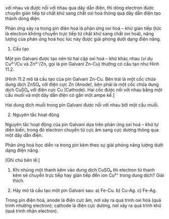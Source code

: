 với nhau và được nối với nhau qua dây dẫn điện, thì dòng electron được chuyển gián tiếp từ chất khử sang chất oxi hoá thông qua dây dẫn điện tạo thành dòng điện.

Phản ứng xảy ra trong pin điện hoá là phản ứng oxi hoá – khử gián tiếp (tức là electron không chuyển trực tiếp từ chất khử sang chất oxi hoá), năng lượng của phản ứng hoá học lúc này được giải phóng dưới dạng điện năng.

1. Cấu tạo

Một pin Galvani được tạo nên từ hai cặp oxi hoá – khử khác nhau (ví dụ Cu²⁺/Cu và Zn²⁺/Zn, gọi là pin Galvani Zn-Cu) thường có cấu tạo như Hình 11.2.

[Hình 11.2 mô tả cấu tạo của pin Galvani Zn-Cu. Bên trái là một cốc chứa dung dịch ZnSO₄ với điện cực Zn (Anode), bên phải là một cốc chứa dung dịch CuSO₄ với điện cực Cu (Cathode). Hai cốc được nối với nhau bằng một cầu muối và một dây dẫn điện có gắn một ampe kế.]

Hai dung dịch muối trong pin Galvani được nối với nhau bởi một cầu muối.

2. Nguyên tắc hoạt động

Nguyên tắc hoạt động của pin Galvani dựa trên phản ứng oxi hoá – khử tự diễn biến, trong đó electron chuyển từ cực âm sang cực dương thông qua một dây dẫn điện.

Phản ứng hoá học diễn ra trong pin kèm theo sự giải phóng năng lượng dưới dạng điện năng.

[Ghi chú bên lề:]

1. Khi nhúng một thanh kẽm vào dung dịch CuSO₄ thì electron từ thanh kẽm sẽ chuyển trực tiếp hay gián tiếp đến ion Cu²⁺ trong dung dịch? Giải thích.

1. Hãy mô tả cấu tạo một pin Galvani sau:
a) Fe-Cu.
b) Cu-Ag.
c) Fe-Ag.

Trong pin điện hoá, anode là điện cực âm, nơi xảy ra quá trình oxi hoá (quá trình nhường electron); cathode là điện cực dương, nơi xảy ra quá trình khử (quá trình nhận electron).
